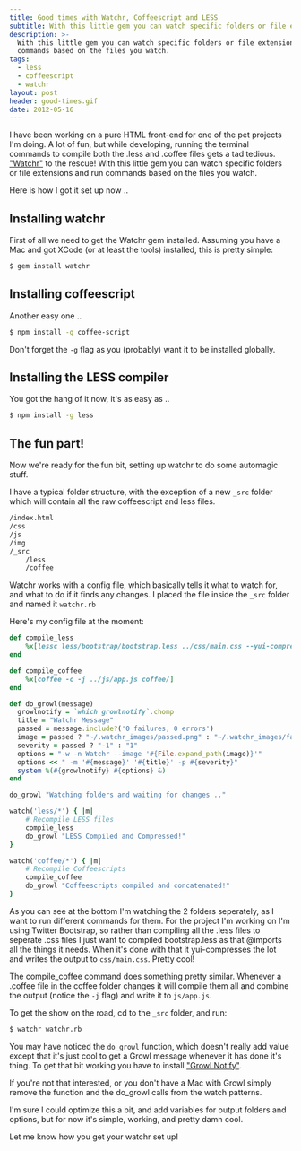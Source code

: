 ```yaml
---
title: Good times with Watchr, Coffeescript and LESS
subtitle: With this little gem you can watch specific folders or file extensions and run commands based on the files you watch.
description: >-
  With this little gem you can watch specific folders or file extensions and run
  commands based on the files you watch.
tags:
  - less
  - coffeescript
  - watchr
layout: post
header: good-times.gif
date: 2012-05-16
---
```


I have been working on a pure HTML front-end for one of the pet projects I'm doing. A lot of fun, but while developing, running the terminal commands to compile both the .less and .coffee files gets a tad tedious. ["Watchr"][1] to the rescue! With this little gem you can watch specific folders or file extensions and run commands based on the files you watch.

Here is how I got it set up now ..

## Installing watchr

First of all we need to get the Watchr gem installed. Assuming you have a Mac and got XCode (or at least the tools) installed, this is pretty simple:

```bash
$ gem install watchr
```

## Installing coffeescript

Another easy one ..

```bash
$ npm install -g coffee-script
```

Don't forget the `-g` flag as you (probably) want it to be installed globally.

## Installing the LESS compiler

You got the hang of it now, it's as easy as ..

```bash
$ npm install -g less
```

## The fun part!

Now we're ready for the fun bit, setting up watchr to do some automagic stuff.

I have a typical folder structure, with the exception of a new `_src` folder which will contain all the raw coffeescript and less files.

```bash
/index.html
/css
/js
/img
/_src
    /less
    /coffee
```

Watchr works with a config file, which basically tells it what to watch for, and what to do if it finds any changes. I placed the file inside the `_src` folder and named it `watchr.rb`

Here's my config file at the moment:

```ruby
def compile_less
    %x[lessc less/bootstrap/bootstrap.less ../css/main.css --yui-compress]
end

def compile_coffee
    %x[coffee -c -j ../js/app.js coffee/]
end

def do_growl(message)
  growlnotify = `which growlnotify`.chomp
  title = "Watchr Message"
  passed = message.include?('0 failures, 0 errors')
  image = passed ? "~/.watchr_images/passed.png" : "~/.watchr_images/failed.png"
  severity = passed ? "-1" : "1"
  options = "-w -n Watchr --image '#{File.expand_path(image)}'"
  options << " -m '#{message}' '#{title}' -p #{severity}"
  system %(#{growlnotify} #{options} &)
end

do_growl "Watching folders and waiting for changes .."

watch('less/*') { |m|
    # Recompile LESS files
    compile_less
    do_growl "LESS Compiled and Compressed!"
}

watch('coffee/*') { |m|
    # Recompile Coffeescripts
    compile_coffee
    do_growl "Coffeescripts compiled and concatenated!"
}
```

As you can see at the bottom I'm watching the 2 folders seperately, as I want to run different commands for them. For the project I'm working on I'm using Twitter Bootstrap, so rather than compiling all the .less files to seperate .css files I just want to compiled bootstrap.less as that @imports all the things it needs. When it's done with that it yui-compresses the lot and writes the output to `css/main.css`. Pretty cool!

The compile_coffee command does something pretty similar. Whenever a .coffee file in the coffee folder changes it will compile them all and combine the output (notice the `-j` flag) and write it to `js/app.js`.

To get the show on the road, cd to the `_src` folder, and run:

```bash
$ watchr watchr.rb
```

You may have noticed the `do_growl` function, which doesn't really add value except that it's just cool to get a Growl message whenever it has done it's thing. To get that bit working you have to install ["Growl Notify"][2].

If you're not that interested, or you don't have a Mac with Growl simply remove the function and the do_growl calls from the watch patterns.

I'm sure I could optimize this a bit, and add variables for output folders and options, but for now it's simple, working, and pretty damn cool.

Let me know how you get your watchr set up!

[1]: https://github.com/mynyml/watchr
[2]: http://growl.info/extras.php#growlnotify

